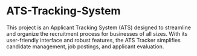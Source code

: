 # ATS-Tracking-System
This project is an Applicant Tracking System (ATS) designed to streamline and organize the recruitment process for businesses of all sizes. With its user-friendly interface and robust features, the ATS Tracker simplifies candidate management, job postings, and applicant evaluation.
